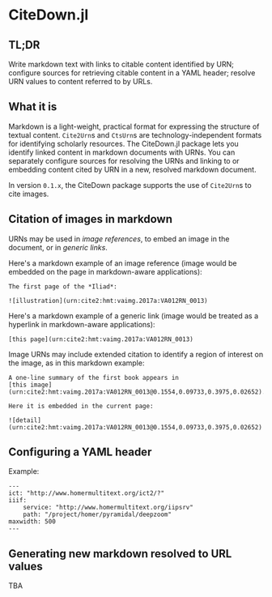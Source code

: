 # CiteDown.jl

## TL;DR

Write markdown text with links to citable content identified by URN; configure sources for retrieving citable content in a YAML header; resolve URN values to content referred to by URLs.


## What it is

Markdown is a light-weight, practical format for expressing the structure of textual content.  `Cite2Urn`s and `CtsUrn`s are technology-independent formats for identifying scholarly resources.  The CiteDown.jl package lets you identify linked content in markdown documents with URNs.  You can separately configure sources for resolving the URNs and linking to or embedding content cited by URN in a new, resolved markdown document.

In version `0.1.x`, the CiteDown package supports the use of `Cite2Urn`s to cite images.



## Citation of images in markdown

URNs may be used in *image references*, to embed an image in the document, or in *generic links*.  

Here's a markdown example of an image reference (image would be embedded on the page in markdown-aware applications):

```
The first page of the *Iliad*:  

![illustration](urn:cite2:hmt:vaimg.2017a:VA012RN_0013)
```


Here's a markdown example of a generic link (image would be treated as a hyperlink in markdown-aware applications):

```The first page of the *Iliad* is illustrated on 
[this page](urn:cite2:hmt:vaimg.2017a:VA012RN_0013)
```

Image URNs may include extended citation to identify a region of interest on the image, as in this markdown example:

```
A one-line summary of the first book appears in 
[this image](urn:cite2:hmt:vaimg.2017a:VA012RN_0013@0.1554,0.09733,0.3975,0.02652).  

Here it is embedded in the current page:

![detail](urn:cite2:hmt:vaimg.2017a:VA012RN_0013@0.1554,0.09733,0.3975,0.02652)
```

## Configuring a YAML header

Example:

```
---
ict: "http://www.homermultitext.org/ict2/?"  
iiif:
    service: "http://www.homermultitext.org/iipsrv"
    path: "/project/homer/pyramidal/deepzoom"
maxwidth: 500
---
```

## Generating new markdown resolved to URL values

TBA